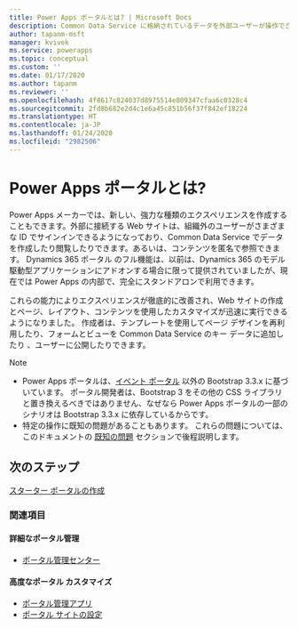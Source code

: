 ```yaml
---
title: Power Apps ポータルとは? | Microsoft Docs
description: Common Data Service に格納されているデータを外部ユーザーが操作できる Power Apps を使用して Web サイトを設計し、構築します 。
author: tapanm-msft
manager: kvivek
ms.service: powerapps
ms.topic: conceptual
ms.custom: ''
ms.date: 01/17/2020
ms.author: tapanm
ms.reviewer: ''
ms.openlocfilehash: 4f8617c824037d8975514e809347cfaa6c0328c4
ms.sourcegitcommit: 2fd8b682e2d4c1e6a45c851b56f37f842ef18224
ms.translationtype: HT
ms.contentlocale: ja-JP
ms.lasthandoff: 01/24/2020
ms.locfileid: "2982506"
---
```

# <a name="what-is-power-apps-portals"></a>Power Apps ポータルとは?

Power Apps メーカーでは、新しい、強力な種類のエクスペリエンスを作成することもできます。外部に接続する Web サイトは、組織外のユーザーがさまざまな ID でサインインできるようになっており、Common Data Service でデータを作成したり閲覧したりできます。あるいは、コンテンツを匿名で参照できます。 Dynamics 365 ポータル のフル機能は、以前は、Dynamics 365 のモデル駆動型アプリケーションにアドオンする場合に限って提供されていましたが、現在では Power Apps の内部で、完全にスタンドアロンで利用できます。  

これらの能力によりエクスペリエンスが徹底的に改善され、Web サイトの作成とページ、レイアウト、コンテンツを使用したカスタマイズが迅速に実行できるようになりました。 作成者は、テンプレートを使用してページ デザインを再利用したり、フォームとビューを Common Data Service のキー データに追加したり 、ユーザーに公開したりできます。

> [!NOTE]
> - Power Apps ポータルは、[イベント ポータル](https://docs.microsoft.com/dynamics365/marketing/developer/event-management-web-application) 以外の Bootstrap 3.3.x に基づいています。 ポータル開発者は、Bootstrap 3 をその他の CSS ライブラリと置き換えるべきではありません、なぜなら Power Apps ポータルの一部のシナリオは Bootstrap 3.3.x に依存しているからです。
> - 特定の操作に既知の問題があることもあります。 これらの問題については、このドキュメントの [既知の問題](known-issues.md) セクションで後程説明します。  

## <a name="next-steps"></a>次のステップ

[スターター ポータルの作成](create-portal.md)

### <a name="see-also"></a>関連項目

#### <a name="advanced-portal-administration"></a>詳細なポータル管理

- [ポータル管理センター](admin/admin-overview.md)

#### <a name="advanced-portal-customization"></a>高度なポータル カスタマイズ

- [ポータル管理アプリ](configure/configure-portal.md)
- [ポータル サイトの設定](configure/configure-site-settings.md)
